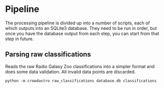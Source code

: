 # Pipeline

The processing pipeline is divided up into a number of scripts, each of which outputs into an SQLite3 database. They need to be run in order, but once you have the database output from each step, you can start from that step in future.

## Parsing raw classifications

Reads the raw Radio Galaxy Zoo classifications into a simpler format and does some data validation. All invalid data points are discarded.

```
python -m crowdastro raw_classifications database.db classifications
```
